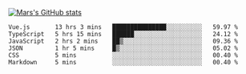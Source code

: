 [![Mars's GitHub stats](https://github-readme-stats.vercel.app/api?username=unbrain)](https://github.com/unbrain/github-readme-stats)

<!--START_SECTION:waka-->

```text
Vue.js       13 hrs 3 mins   ███████████████░░░░░░░░░░   59.97 %
TypeScript   5 hrs 15 mins   ██████░░░░░░░░░░░░░░░░░░░   24.12 %
JavaScript   2 hrs 2 mins    ██▒░░░░░░░░░░░░░░░░░░░░░░   09.36 %
JSON         1 hr 5 mins     █▒░░░░░░░░░░░░░░░░░░░░░░░   05.02 %
CSS          5 mins          ░░░░░░░░░░░░░░░░░░░░░░░░░   00.40 %
Markdown     5 mins          ░░░░░░░░░░░░░░░░░░░░░░░░░   00.40 %
```

<!--END_SECTION:waka-->
